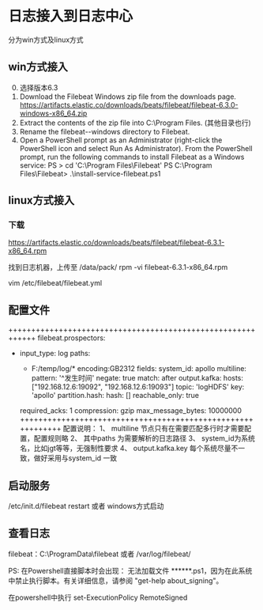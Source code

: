 # 日志接入到日志中心
分为win方式及linux方式

## win方式接入
0. 选择版本6.3
1. Download the Filebeat Windows zip file from the downloads page. 
   https://artifacts.elastic.co/downloads/beats/filebeat/filebeat-6.3.0-windows-x86_64.zip
2. Extract the contents of the zip file into C:\Program Files. (其他目录也行)
3. Rename the filebeat-<version>-windows directory to Filebeat.
4. Open a PowerShell prompt as an Administrator (right-click the PowerShell icon and select Run As Administrator).
From the PowerShell prompt, run the following commands to install Filebeat as a Windows service:
PS > cd 'C:\Program Files\Filebeat'
PS C:\Program Files\Filebeat> .\install-service-filebeat.ps1

## linux方式接入
### 下载
https://artifacts.elastic.co/downloads/beats/filebeat/filebeat-6.3.1-x86_64.rpm

找到日志机器，上传至 /data/pack/
rpm -vi filebeat-6.3.1-x86_64.rpm

vim /etc/filebeat/filebeat.yml

## 配置文件
++++++++++++++++++++++++++++++++++++++++++++++++++++++++++++
filebeat.prospectors:
- input_type: log
  paths:
   - F:/temp/log/*
  encoding:GB2312
  fields:
    system_id: apollo
  multiline:
    pattern: '^发生时间'
    negate: true
    match: after
output.kafka:
  hosts: ["192.168.12.6:19092", "192.168.12.6:19093"]
  topic: 'logHDFS'
  key: 'apollo'
  partition.hash:
    hash: []
    reachable_only: true

  required_acks: 1
  compression: gzip
  max_message_bytes: 10000000
++++++++++++++++++++++++++++++++++++++++++++++++++++++++++++
配置说明：
1、	multiline 节点只有在需要匹配多行时才需要配置，配置规则略
2、	其中paths 为需要解析的日志路径
3、	system_id为系统名，比如jgt等等，无强制性要求
4、	output.kafka.key 每个系统尽量不一致，做好采用与system_id 一致

## 启动服务
/etc/init.d/filebeat restart
或者
windows方式启动


## 查看日志
filebeat：C:\ProgramData\filebeat  或者  /var/log/filebeat/



PS:
在Powershell直接脚本时会出现：
无法加载文件 ******.ps1，因为在此系统中禁止执行脚本。有关详细信息，请参阅 "get-help about_signing"。 

在powershell中执行 set-ExecutionPolicy RemoteSigned